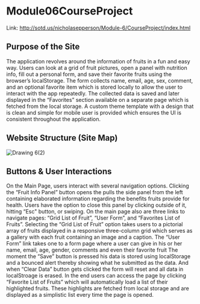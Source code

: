 # Module06CourseProject
Link: http://sotd.us/nicholasepperson/Module-6/CourseProject/index.html

## Purpose of the Site
The application revolves around the information of fruits in a fun and easy way. Users can look at a grid of fruit pictures, open a panel with nutrition info, fill out a personal form, and save their favorite fruits using the browser’s localStorage. The form collects name, email, age, sex, comment, and an optional favorite item which is stored locally to allow the user to interact with the app repeatedly. The collected data is saved and later displayed in the “Favorites” section available on a separate page which is fetched from the local storage. A custom theme template with a design that is clean and simple for mobile user is provided which ensures the UI is consistent throughout the application. 

## Website Structure (Site Map)
![Drawing 6(2)](https://github.com/user-attachments/assets/61db1313-a812-4301-b041-c66b2dec18cf)

## Buttons & User Interactions
On the Main Page, users interact with several navigation options. Clicking the “Fruit Info Panel” button opens the pulls the side panel from the left containing elaborated information regarding the benefits fruits provide for health. Users have the option to close this panel by clicking outside of it, hitting “Esc" button, or swiping.
On the main page also are three links to navigate pages: “Grid List of Fruit”, “User Form”, and “Favorites List of Fruits”. Selecting the “Grid List of Fruit” option takes users to a pictorial array of fruits displayed in a responsive three-column grid which serves as a gallery with each fruit containing an image and a caption.
The “User Form” link takes one to a form page where a user can give in his or her name, email, age, gender, comments and even their favorite fruit The moment the “Save” button is pressed his data is stored using localStorage and a bounced alert thereby showing what he submitted as the data. And when “Clear Data” button gets clicked the form will reset and all data in localStroage is erased.
In the end users can access the page by clicking “Favorite List of Fruits” which will automatically load a list of their highlighted fruits. These highlights are fetched from local storage and are displayed as a simplistic list every time the page is opened.
